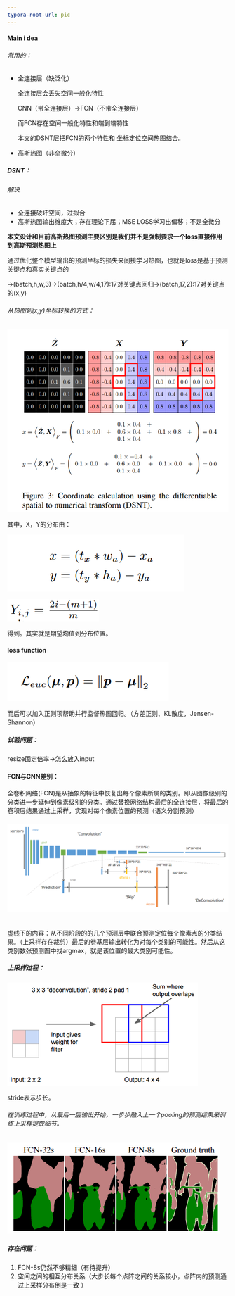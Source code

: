```yaml
---
typora-root-url: pic 
---
```






#### Main i dea

###### 常用的：

- 全连接层（缺泛化）

  全连接层会丢失空间一般化特性

  CNN（带全连接层）→FCN（不带全连接层）

  而FCN存在空间一般化特性和端到端特性

  本文的DSNT层把FCN的两个特性和 坐标定位空间热图结合。

- 高斯热图（非全微分）



##### DSNT：

###### 解决

- 全连接破坏空间，过拟合
- 高斯热图输出维度大；存在理论下届；MSE LOSS学习出偏移；不是全微分

**本文设计和目前高斯热图预测主要区别是我们并不是强制要求一个loss直接作用到高斯预测热图上**

通过优化整个模型输出的预测坐标的损失来间接学习热图，也就是loss是基于预测关键点和真实关键点的

->(batch,h,w,3)->(batch,h/4,w/4,17):17对关键点回归->(batch,17,2):17对关键点的(x,y)



###### 从热图到(x,y)坐标转换的方式：

![1558704831859](https://github.com/Ulquiorracifa/DF416/blob/master/pic/1558704831859.png?raw=true)



其中，X，Y的分布由：

![1558705065285](https://github.com/Ulquiorracifa/DF416/blob/master/pic/1555936928375.png?raw=true)

![1558705076923](/../pic/1558705076923.png)

得到。其实就是期望均值到分布位置。



#### loss function

![1558705426334](https://github.com/Ulquiorracifa/DF416/blob/master/pic/1558705426334.png?raw=true)

而后可以加入正则项帮助并行监督热图回归。（方差正则、KL散度，Jensen-Shannon）



##### 试验问题：

resize固定倍率->怎么放入input













#### FCN与CNN差别：

全卷积网络(FCN)是从抽象的特征中恢复出每个像素所属的类别。即从图像级别的分类进一步延伸到像素级别的分类。通过替换网络结构最后的全连接层，将最后的卷积层结果通过上采样，实现对每个像素位置的预测（语义分割预测）



###### ![pascal数据集的FCN网络结构](https://github.com/Ulquiorracifa/DF416/blob/master/pic/20160508234037674.png?raw=true)

​	 虚线下的内容：从不同阶段的的几个预测层中联合预测定位每个像素点的分类结果。（上采样存在裁剪）最后的卷基层输出转化为对每个类别的可能性。然后从这类别数张预测图中找argmax，就是该位置的最大类别可能性。



##### 上采样过程：

![反卷积-上采样过程](https://github.com/Ulquiorracifa/DF416/blob/master/pic/20160510150910165.png?raw=true)

stride表示步长。



###### 在训练过程中，从最后一层输出开始，一步步融入上一个pooling的预测结果来训练上采样提取细节。

![FCN不同倍上采样分析结果](https://github.com/Ulquiorracifa/DF416/blob/master/pic/20160511111507947.png?raw=true)



##### 存在问题：



1. FCN-8s仍然不够精细（有待提升）
2. 空间之间的相互分布关系（大步长每个点阵之间的关系较小，点阵内的预测通过上采样分布倒是一致 ）





